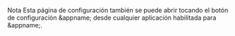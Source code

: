 Nota Esta página de configuración también se puede abrir tocando el botón de configuración &appname; desde cualquier aplicación habilitada para &appname;.
